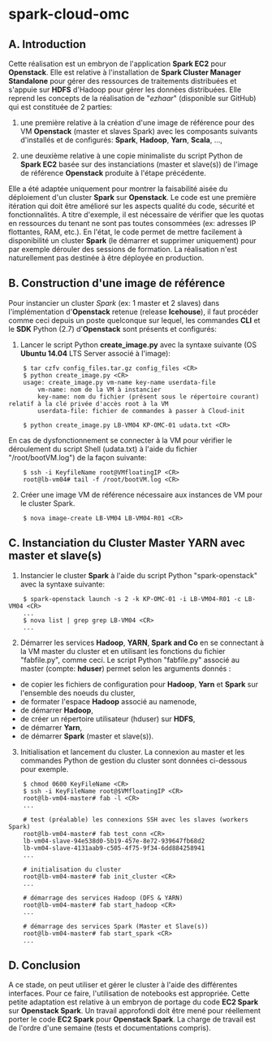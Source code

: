 # spark-cloud-omc
## A. Introduction
Cette réalisation est un embryon de l'application **Spark EC2** pour **Openstack**. Elle est relative à l'installation de **Spark Cluster Manager Standalone** pour gérer des ressources de traitements distribuées et s'appuie sur **HDFS** d'Hadoop pour gérer les données distribuées. Elle reprend les concepts de la réalisation de "_ezhaar_" (disponible sur GitHub) qui est constituée de 2 parties:

1. une première relative à la création d'une image de référence pour des VM **Openstack** (master et slaves Spark) avec les composants suivants d'installés et de configurés: **Spark**, **Hadoop**, **Yarn**, **Scala**, ...,

2. une deuxième relative à une copie minimaliste du script Python de **Spark EC2** basée sur des instanciations (master et slave(s)) de l'image de référence **Openstack** produite à l'étape précédente.

Elle a été adaptée uniquement pour montrer la faisabilité aisée du déploiement d'un cluster **Spark** sur **Openstack**. Le code est une première itération qui doit être amélioré sur les aspects qualité du code, sécurité et fonctionnalités. A titre d'exemple, il est nécessaire de vérifier que les quotas en ressources du tenant ne sont pas toutes consommées (ex: adresses IP flottantes, RAM, etc.). En l'état, le code permet de mettre facilement à disponibilité un cluster **Spark** (le démarrer et supprimer uniquement) pour par exemple dérouler des sessions de formation. La réalisation n'est naturellement pas destinée à être déployée en production.

## B. Construction d'une image de référence
Pour instancier un cluster *Spark* (ex: 1 master et 2 slaves) dans l'implémentation d'**Openstack** retenue (release **Icehouse**), il faut procéder comme ceci depuis un poste quelconque sur lequel, les commandes **CLI** et le **SDK** Python (2.7) d'**Openstack** sont présents et configurés:

1) Lancer le script Python **create_image.py** avec la syntaxe suivante (OS **Ubuntu 14.04** LTS Server associé à l'image):

```
    $ tar czfv config_files.tar.gz config_files <CR>
    $ python create_image.py <CR>
    usage: create_image.py vm-name key-name userdata-file
        vm-name: nom de la VM à instancier
        key-name: nom du fichier (présent sous le répertoire courant) relatif à la clé privée d'accès root à la VM
        userdata-file: fichier de commandes à passer à Cloud-init
    
    $ python create_image.py LB-VM04 KP-OMC-01 udata.txt <CR>
```

  En cas de dysfonctionnement se connecter à la VM pour vérifier le déroulement du script Shell (udata.txt) à l'aide du fichier "/root/bootVM.log") de la façon suivante:

```
    $ ssh -i KeyfileName root@VMfloatingIP <CR>
    root@lb-vm04# tail -f /root/bootVM.log <CR>
```

2) Créer une image VM de référence nécessaire aux instances de VM pour le cluster Spark.


```
    $ nova image-create LB-VM04 LB-VM04-R01 <CR>
```
## C. Instanciation du **Cluster Master YARN** avec master et slave(s)
1) Instancier le cluster **Spark** à l'aide du script Python "spark-openstack" avec la syntaxe suivante:

```
    $ spark-openstack launch -s 2 -k KP-OMC-01 -i LB-VM04-R01 -c LB-VM04 <CR>
    ...
    $ nova list | grep grep LB-VM04 <CR>
    ...
```

2) Démarrer les services **Hadoop**, **YARN**, **Spark and Co** en se connectant à la VM master du cluster et en utilisant les fonctions du fichier "fabfile.py", comme ceci. Le script Python "fabfile.py" associé au master (compte: **hduser**) permet selon les arguments donnés :

  - de copier les fichiers de configuration pour **Hadoop**, **Yarn** et **Spark** sur l'ensemble des noeuds du cluster,
  - de formater l'espace **Hadoop** associé au namenode,
  - de démarrer **Hadoop**,
  - de créer un répertoire utilisateur (hduser) sur **HDFS**,
  - de démarrer **Yarn**,
  - de démarrer **Spark** (master et slave(s)).

3) Initialisation et lancement du cluster. La connexion au master et les commandes Python de gestion du cluster sont données ci-dessous pour exemple.

```
    $ chmod 0600 KeyFileName <CR>
    $ ssh -i KeyFileName root@$VMfloatingIP <CR>
    root@lb-vm04-master# fab -l <CR>
    ...

    # test (préalable) les connexions SSH avec les slaves (workers Spark)
    root@lb-vm04-master# fab test_conn <CR>
    lb-vm04-slave-94e538d0-5b19-457e-8e72-939647fb68d2
    lb-vm04-slave-4131aab9-c505-4f75-9f34-6dd884258941
    ...
    
    # initialisation du cluster 
    root@lb-vm04-master# fab init_cluster <CR>
    ...

    # démarrage des services Hadoop (DFS & YARN)
    root@lb-vm04-master# fab start_hadoop <CR>
    ...

    # démarrage des services Spark (Master et Slave(s))
    root@lb-vm04-master# fab start_spark <CR>
    ...
```

## D. Conclusion
A ce stade, on peut utiliser et gérer le cluster à l'aide des différentes interfaces. Pour ce faire, l'utilisation de notebooks est appropriée. Cette petite adaptation est relative à un embryon de portage du code **EC2 Spark** sur **Openstack Spark**. Un travail approfondi doit être mené pour réellement porter le code **EC2 Spark** pour **Openstack Spark**. La charge de travail est de l'ordre d'une semaine (tests et documentations compris).
